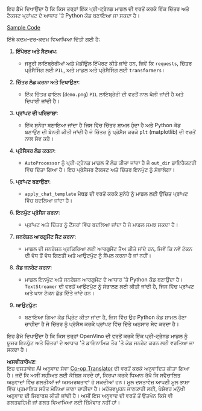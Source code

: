 <!--
CO_OP_TRANSLATOR_METADATA:
{
  "original_hash": "d7d7afa242a4a041ff4193546d4baf16",
  "translation_date": "2025-07-17T05:02:37+00:00",
  "source_file": "md/02.Application/04.Vision/Phi3/E2E_OpenVino_Phi3Vision.md",
  "language_code": "pa"
}
-->
ਇਹ ਡੈਮੋ ਦਿਖਾਉਂਦਾ ਹੈ ਕਿ ਕਿਸ ਤਰ੍ਹਾਂ ਇੱਕ ਪ੍ਰੀ-ਟ੍ਰੇਨਡ ਮਾਡਲ ਦੀ ਵਰਤੋਂ ਕਰਕੇ ਇੱਕ ਚਿੱਤਰ ਅਤੇ ਟੈਕਸਟ ਪ੍ਰਾਂਪਟ ਦੇ ਆਧਾਰ 'ਤੇ Python ਕੋਡ ਬਣਾਇਆ ਜਾ ਸਕਦਾ ਹੈ।

[Sample Code](../../../../../../code/06.E2E/E2E_OpenVino_Phi3-vision.ipynb)

ਇੱਥੇ ਕਦਮ-ਦਰ-ਕਦਮ ਵਿਆਖਿਆ ਦਿੱਤੀ ਗਈ ਹੈ:

1. **ਇੰਪੋਰਟ ਅਤੇ ਸੈਟਅਪ**:
   - ਜਰੂਰੀ ਲਾਇਬ੍ਰੇਰੀਆਂ ਅਤੇ ਮੋਡੀਊਲ ਇੰਪੋਰਟ ਕੀਤੇ ਜਾਂਦੇ ਹਨ, ਜਿਵੇਂ ਕਿ `requests`, ਚਿੱਤਰ ਪ੍ਰੋਸੈਸਿੰਗ ਲਈ `PIL`, ਅਤੇ ਮਾਡਲ ਅਤੇ ਪ੍ਰੋਸੈਸਿੰਗ ਲਈ `transformers`।

2. **ਚਿੱਤਰ ਲੋਡ ਕਰਨਾ ਅਤੇ ਦਿਖਾਉਣਾ**:
   - ਇੱਕ ਚਿੱਤਰ ਫਾਇਲ (`demo.png`) `PIL` ਲਾਇਬ੍ਰੇਰੀ ਦੀ ਵਰਤੋਂ ਨਾਲ ਖੋਲੀ ਜਾਂਦੀ ਹੈ ਅਤੇ ਦਿਖਾਈ ਜਾਂਦੀ ਹੈ।

3. **ਪ੍ਰਾਂਪਟ ਦੀ ਪਰਿਭਾਸ਼ਾ**:
   - ਇੱਕ ਸੁਨੇਹਾ ਬਣਾਇਆ ਜਾਂਦਾ ਹੈ ਜਿਸ ਵਿੱਚ ਚਿੱਤਰ ਸ਼ਾਮਲ ਹੁੰਦਾ ਹੈ ਅਤੇ Python ਕੋਡ ਬਣਾਉਣ ਦੀ ਬੇਨਤੀ ਕੀਤੀ ਜਾਂਦੀ ਹੈ ਜੋ ਚਿੱਤਰ ਨੂੰ ਪ੍ਰੋਸੈਸ ਕਰਕੇ `plt` (matplotlib) ਦੀ ਵਰਤੋਂ ਨਾਲ ਸੇਵ ਕਰੇ।

4. **ਪ੍ਰੋਸੈਸਰ ਲੋਡ ਕਰਨਾ**:
   - `AutoProcessor` ਨੂੰ ਪ੍ਰੀ-ਟ੍ਰੇਨਡ ਮਾਡਲ ਤੋਂ ਲੋਡ ਕੀਤਾ ਜਾਂਦਾ ਹੈ ਜੋ `out_dir` ਡਾਇਰੈਕਟਰੀ ਵਿੱਚ ਦਿੱਤਾ ਗਿਆ ਹੈ। ਇਹ ਪ੍ਰੋਸੈਸਰ ਟੈਕਸਟ ਅਤੇ ਚਿੱਤਰ ਇਨਪੁੱਟ ਨੂੰ ਸੰਭਾਲੇਗਾ।

5. **ਪ੍ਰਾਂਪਟ ਬਣਾਉਣਾ**:
   - `apply_chat_template` ਮੈਥਡ ਦੀ ਵਰਤੋਂ ਕਰਕੇ ਸੁਨੇਹੇ ਨੂੰ ਮਾਡਲ ਲਈ ਉਚਿਤ ਪ੍ਰਾਂਪਟ ਵਿੱਚ ਬਦਲਿਆ ਜਾਂਦਾ ਹੈ।

6. **ਇਨਪੁੱਟ ਪ੍ਰੋਸੈਸ ਕਰਨਾ**:
   - ਪ੍ਰਾਂਪਟ ਅਤੇ ਚਿੱਤਰ ਨੂੰ ਟੈਂਸਰਾਂ ਵਿੱਚ ਬਦਲਿਆ ਜਾਂਦਾ ਹੈ ਜੋ ਮਾਡਲ ਸਮਝ ਸਕਦਾ ਹੈ।

7. **ਜਨਰੇਸ਼ਨ ਆਰਗੁਮੈਂਟ ਸੈੱਟ ਕਰਨਾ**:
   - ਮਾਡਲ ਦੀ ਜਨਰੇਸ਼ਨ ਪ੍ਰਕਿਰਿਆ ਲਈ ਆਰਗੁਮੈਂਟ ਤੈਅ ਕੀਤੇ ਜਾਂਦੇ ਹਨ, ਜਿਵੇਂ ਕਿ ਨਵੇਂ ਟੋਕਨ ਦੀ ਵੱਧ ਤੋਂ ਵੱਧ ਗਿਣਤੀ ਅਤੇ ਆਉਟਪੁੱਟ ਨੂੰ ਸੈਂਪਲ ਕਰਨਾ ਹੈ ਜਾਂ ਨਹੀਂ।

8. **ਕੋਡ ਜਨਰੇਟ ਕਰਨਾ**:
   - ਮਾਡਲ ਇਨਪੁੱਟ ਅਤੇ ਜਨਰੇਸ਼ਨ ਆਰਗੁਮੈਂਟ ਦੇ ਆਧਾਰ 'ਤੇ Python ਕੋਡ ਬਣਾਉਂਦਾ ਹੈ। `TextStreamer` ਦੀ ਵਰਤੋਂ ਆਉਟਪੁੱਟ ਨੂੰ ਸੰਭਾਲਣ ਲਈ ਕੀਤੀ ਜਾਂਦੀ ਹੈ, ਜਿਸ ਵਿੱਚ ਪ੍ਰਾਂਪਟ ਅਤੇ ਖਾਸ ਟੋਕਨ ਛੱਡ ਦਿੱਤੇ ਜਾਂਦੇ ਹਨ।

9. **ਆਉਟਪੁੱਟ**:
   - ਬਣਾਇਆ ਗਿਆ ਕੋਡ ਪ੍ਰਿੰਟ ਕੀਤਾ ਜਾਂਦਾ ਹੈ, ਜਿਸ ਵਿੱਚ ਉਹ Python ਕੋਡ ਸ਼ਾਮਲ ਹੋਣਾ ਚਾਹੀਦਾ ਹੈ ਜੋ ਚਿੱਤਰ ਨੂੰ ਪ੍ਰੋਸੈਸ ਕਰਕੇ ਪ੍ਰਾਂਪਟ ਵਿੱਚ ਦਿੱਤੇ ਅਨੁਸਾਰ ਸੇਵ ਕਰਦਾ ਹੈ।

ਇਹ ਡੈਮੋ ਦਿਖਾਉਂਦਾ ਹੈ ਕਿ ਕਿਸ ਤਰ੍ਹਾਂ OpenVino ਦੀ ਵਰਤੋਂ ਕਰਕੇ ਇੱਕ ਪ੍ਰੀ-ਟ੍ਰੇਨਡ ਮਾਡਲ ਨੂੰ ਯੂਜ਼ਰ ਇਨਪੁੱਟ ਅਤੇ ਚਿੱਤਰਾਂ ਦੇ ਆਧਾਰ 'ਤੇ ਡਾਇਨਾਮਿਕ ਤੌਰ 'ਤੇ ਕੋਡ ਜਨਰੇਟ ਕਰਨ ਲਈ ਵਰਤਿਆ ਜਾ ਸਕਦਾ ਹੈ।

**ਅਸਵੀਕਾਰੋਪਣ**:  
ਇਹ ਦਸਤਾਵੇਜ਼ AI ਅਨੁਵਾਦ ਸੇਵਾ [Co-op Translator](https://github.com/Azure/co-op-translator) ਦੀ ਵਰਤੋਂ ਕਰਕੇ ਅਨੁਵਾਦਿਤ ਕੀਤਾ ਗਿਆ ਹੈ। ਜਦੋਂ ਕਿ ਅਸੀਂ ਸਹੀਅਤ ਲਈ ਕੋਸ਼ਿਸ਼ ਕਰਦੇ ਹਾਂ, ਕਿਰਪਾ ਕਰਕੇ ਧਿਆਨ ਰੱਖੋ ਕਿ ਸਵੈਚਾਲਿਤ ਅਨੁਵਾਦਾਂ ਵਿੱਚ ਗਲਤੀਆਂ ਜਾਂ ਅਸਮਰਥਤਾਵਾਂ ਹੋ ਸਕਦੀਆਂ ਹਨ। ਮੂਲ ਦਸਤਾਵੇਜ਼ ਆਪਣੀ ਮੂਲ ਭਾਸ਼ਾ ਵਿੱਚ ਪ੍ਰਮਾਣਿਕ ਸਰੋਤ ਮੰਨਿਆ ਜਾਣਾ ਚਾਹੀਦਾ ਹੈ। ਮਹੱਤਵਪੂਰਨ ਜਾਣਕਾਰੀ ਲਈ, ਪੇਸ਼ੇਵਰ ਮਨੁੱਖੀ ਅਨੁਵਾਦ ਦੀ ਸਿਫਾਰਸ਼ ਕੀਤੀ ਜਾਂਦੀ ਹੈ। ਅਸੀਂ ਇਸ ਅਨੁਵਾਦ ਦੀ ਵਰਤੋਂ ਤੋਂ ਉਤਪੰਨ ਕਿਸੇ ਵੀ ਗਲਤਫਹਿਮੀ ਜਾਂ ਗਲਤ ਵਿਆਖਿਆ ਲਈ ਜ਼ਿੰਮੇਵਾਰ ਨਹੀਂ ਹਾਂ।
